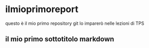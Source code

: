 # ilmioprimoreport
questo è il mio primo repository git lo imparerò nelle lezioni di TPS
## il mio primo sottotitolo markdown